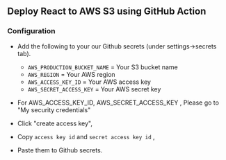 ## Deploy React to AWS S3 using GitHub Action

### Configuration 

* Add the following to your our Github secrets (under settings->secrets tab).
    
    * `AWS_PRODUCTION_BUCKET_NAME` = Your S3 bucket name
    * `AWS_REGION` = Your AWS region
    * `AWS_ACCESS_KEY_ID` = Your AWS access key
    * `AWS_SECRET_ACCESS_KEY` = Your AWS secret key

* For AWS_ACCESS_KEY_ID, AWS_SECRET_ACCESS_KEY ,
    Please go to "My security credentials"
* Click "create access key", 
* Copy `access key id` and `secret access key id` , 
* Paste them to Github secrets.
